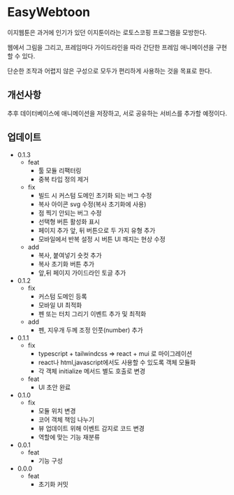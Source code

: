 # EasyWebtoon

이지웹툰은 과거에 인기가 있던 이지툰이라는 로토스코핑 프로그램을 모방한다.

웹에서 그림을 그리고, 프레임마다 가이드라인을 따라 간단한 프레임 애니메이션을 구현할 수 있다.

단순한 조작과 어렵지 않은 구성으로 모두가 편리하게 사용하는 것을 목표로 한다.

## 개선사항

추후 데이터베이스에 애니메이션을 저장하고, 서로 공유하는 서비스를 추가할 예정이다.

## 업데이트

- 0.1.3
  - feat
    - 툴 모듈 리팩터링
    - 중복 타입 정의 제거
  - fix
    - 빌드 시 커스텀 도메인 초기화 되는 버그 수정
    - 복사 아이콘 svg 수정(복사 초기화에 사용)
    - 점 찍기 안되는 버그 수정
    - 선택형 버튼 활성화 표시
    - 페이지 추가 앞, 뒤 버튼으로 두 가지 유형 추가
    - 모바일에서 반복 설정 시 버튼 UI 깨지는 현상 수정
  - add
    - 복사, 붙여넣기 숏컷 추가
    - 복사 초기화 버튼 추가
    - 앞,뒤 페이지 가이드라인 토글 추가
- 0.1.2
  - fix
    - 커스텀 도메인 등록
    - 모바일 UI 최적화
    - 펜 또는 터치 그리기 이벤트 추가 및 최적화
  - add
    - 펜, 지우개 두께 조정 인풋(number) 추가
- 0.1.1
  - fix
    - typescript + tailwindcss => react + mui 로 마이그레이션
    - react나 html,javascript에서도 사용할 수 있도록 객체 모듈화
    - 각 객체 initialize 메서드 별도 호출로 변경
  - feat
    - UI 초안 완료
- 0.1.0
  - fix
    - 모듈 위치 변경
    - 코어 객체 책임 나누기
    - 뷰 업데이트 위해 이벤트 감지로 코드 변경
    - 역할에 맞는 기능 재분류
- 0.0.1
  - feat
    - 기능 구성
- 0.0.0
  - feat
    - 초기화 커밋
